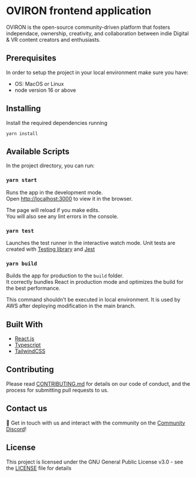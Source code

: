 # OVIRON frontend application

OVIRON is the open-source community-driven platform that fosters independace, ownership, creativity, and collaboration between indie Digital & VR content creators and enthusiasts.

## Prerequisites

In order to setup the project in your local environment make sure you have:

- OS: MacOS or Linux
- node version 16 or above

## Installing

Install the required dependencies running

```
yarn install
```

## Available Scripts

In the project directory, you can run:

### `yarn start`

Runs the app in the development mode.\
Open [http://localhost:3000](http://localhost:3000) to view it in the browser.

The page will reload if you make edits.\
You will also see any lint errors in the console.

### `yarn test`

Launches the test runner in the interactive watch mode.
Unit tests are created with [Testing library](https://testing-library.com/) and [Jest](https://jestjs.io/)

### `yarn build`

Builds the app for production to the `build` folder.\
It correctly bundles React in production mode and optimizes the build for the best performance.

This command shouldn't be executed in local environment. It is used by AWS after deploying modification in the main branch.

## Built With

* [React.js](https://reactjs.org/)
* [Typescript](https://www.typescriptlang.org/)
* [TailwindCSS](https://tailwindcss.com/)

## Contributing

Please read [CONTRIBUTING.md](CONTRIBUTING.md) for details on our code of conduct, and the process for submitting pull requests to us.

## Contact us
🤗 Get in touch with us and interact with the community on the [Community Discord](https://discord.gg/Aeaw8BPMDx)!

## License

This project is licensed under the GNU General Public License v3.0 - see the [LICENSE](LICENSE) file for details
